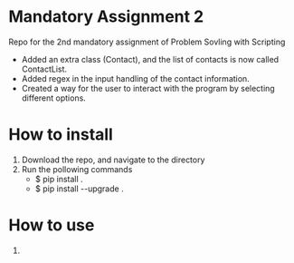 # Mandatory Assignment 2
Repo for the 2nd mandatory assignment of Problem Sovling with Scripting

- Added an extra class (Contact), and the list of contacts is now called ContactList. 
- Added regex in the input handling of the contact information. 
- Created a way for the user to interact with the program by selecting different options. 

# How to install
1. Download the repo, and navigate to the directory
2. Run the pollowing commands
    - $ pip install .
    - $ pip install --upgrade .

# How to use
1. 